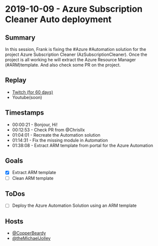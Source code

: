 
# 2019-10-09 - Azure Subscription Cleaner Auto deployment

Summary
-------

In this session, Frank is fixing the #Azure #Automation solution for the project Azure Subscription Cleaner (AzSubscriptionCleaner). Once the  project is all working he will extract the Azure Resource Manager (#ARM)template. And also check some PR on the project.

Replay
------

- [Twitch (for 60 days)](https://www.twitch.tv/videos/492378450)
- Youtube(soon)


Timestamps
--------

- 00:00:21 - Bonjour, Hi!
- 00:12:53 - Check PR from @ChrisIIx 
- 01:04:01 - Recreate the Automation solution
- 01:14:31 - Fix the missing module in Automation
- 01:38:08 - Extract ARM template from portal for the Azure Automation


Goals
-----

- [X] Extract ARM template
- [ ] Clean ARM template

ToDos
-----
- [ ] Deploy the Azure Automation Solution using an ARM template

Hosts
-----

- [@CopperBeardy ](https://www.twitch.tv/CopperBeardy)
- [@theMichaelJolley ](https://www.twitch.tv/theMichaelJolley)

